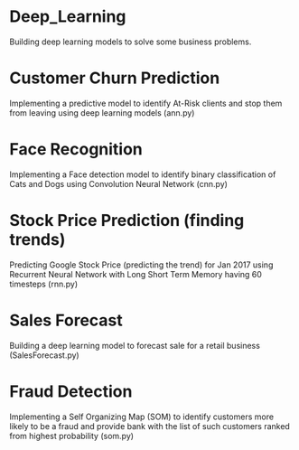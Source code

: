 # Deep_Learning
Building deep learning models to solve some business problems.

# Customer Churn Prediction
Implementing a predictive model to identify At-Risk clients and stop them from leaving using deep learning models (ann.py)

# Face Recognition
Implementing a Face detection model to identify binary classification of Cats and Dogs using Convolution Neural Network (cnn.py)

# Stock Price Prediction (finding trends)
Predicting Google Stock Price (predicting the trend) for Jan 2017 using Recurrent Neural Network with Long Short Term Memory having 60 timesteps (rnn.py)

# Sales Forecast
Building a deep learning model to forecast sale for a retail business (SalesForecast.py)

# Fraud Detection
Implementing a Self Organizing Map (SOM) to identify customers more likely to be a fraud and provide bank with the list of such customers ranked from highest probability (som.py)
